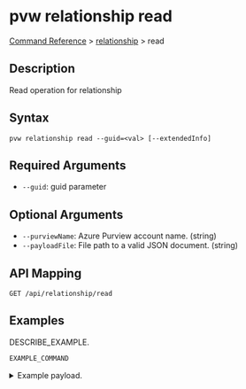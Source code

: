 # pvw relationship read
[Command Reference](../../../README.md#command-reference) > [relationship](./main.md) > read

## Description
Read operation for relationship

## Syntax
```
pvw relationship read --guid=<val> [--extendedInfo]
```

## Required Arguments
- `--guid`: guid parameter

## Optional Arguments
- `--purviewName`: Azure Purview account name. (string)
- `--payloadFile`: File path to a valid JSON document. (string)

## API Mapping
 >  > []()
```
GET /api/relationship/read
```

## Examples
DESCRIBE_EXAMPLE.
```powershell
EXAMPLE_COMMAND
```
<details><summary>Example payload.</summary>
<p>

```json
PASTE_JSON_HERE
```
</p>
</details>
